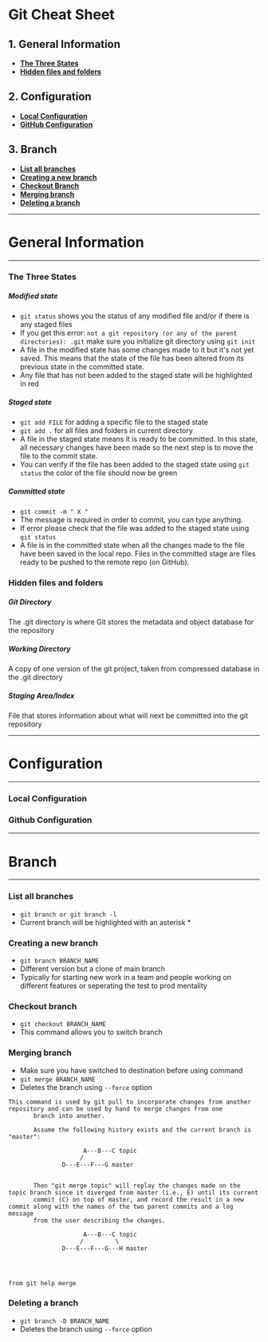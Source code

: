 # Git Cheat Sheet

## 1. General Information

* [**The Three States**](#three-states)
* [**Hidden files and folders**](#git-info)

## 2. Configuration

* [**Local Configuration**](#config-local)
* [**GitHub Configuration**](#config-github)



## 3. Branch

* [**List all branches**](#git-branch)
* [**Creating a new branch**](#git-branch)
* [**Checkout Branch**](#git-checkout)
* [**Merging branch**](#git-merge)
* [**Deleting a branch**](#git-branchdel)




---
# General Information
---


### <a name = "three-states"></a> The Three States

##### Modified state
* ```git status``` shows you the status of any modified file and/or if there is any staged files
* If you get this error: ```not a git repository (or any of the parent directories): .git``` make sure you initialize git directory using ```git init```
* A file in the modified state has some changes made to it but it's not yet saved. This means that the state of the file has been altered from its previous state in the committed state.
* Any file that has not been added to the staged state will be highlighted in red


##### Staged state
* ```git add FILE``` for adding a specific file to the staged state
* ```git add .``` for all files and folders in current directory
* A file in the staged state means it is ready to be committed. In this state, all necessary changes have been made so the next step is to move the file to the commit state.
* You can verify if the file has been added to the staged state using ```git status``` the color of the file should now be green


##### Committed state
* ```git commit -m " X "```
* The message is required in order to commit, you can type anything.
* If error please check that the file was added to the staged state using ```git status```
* A file is in the committed state when all the changes made to the file have been saved in the local repo. Files in the committed stage are files ready to be pushed to the remote repo (on GitHub).


### <a name = "git-info"></a> Hidden files and folders

##### Git Directory

The .git directory is where Git stores the metadata and object database for the repository

##### Working Directory

A copy of one version of the git project, taken from compressed database in the .git directory


##### Staging Area/Index

File that stores information about what will next be committed into the git repository









---
# Configuration
---
### <a name = "config-local"></a> Local Configuration



### <a name = "config-github"></a> Github Configuration


























---
# Branch
---

### <a name = "git-branch"></a> List all branches

* ```git branch or git branch -l```
* Current branch will be highlighted with an asterisk *

### <a name = "git-branch"></a> Creating a new branch
* ```git branch BRANCH_NAME```
* Different version but a clone of main branch
* Typically for starting new work in a team and people working on different features or seperating the test to prod mentality

### <a name = "git-checkout"></a> Checkout branch
* ```git checkout BRANCH_NAME```
* This command allows you to switch branch

### <a name = "git-merge"></a> Merging branch
* Make sure you have switched to destination before using command
* ```git merge BRANCH_NAME```
* Deletes the branch using ```--force``` option

```
This command is used by git pull to incorporate changes from another repository and can be used by hand to merge changes from one                      
       branch into another.                                                                                                                                   
                                                                                                                                                              
       Assume the following history exists and the current branch is "master":                                                                                
                                                                                                                                                              
                     A---B---C topic                                                                                                                          
                    /                                                                                                                                         
               D---E---F---G master                                                                                                                           
                                                                                                                                                              
                                                                                                                                                              
       Then "git merge topic" will replay the changes made on the topic branch since it diverged from master (i.e., E) until its current
       commit (C) on top of master, and record the result in a new commit along with the names of the two parent commits and a log message 
       from the user describing the changes.                                                                                                                  
                                                                                                                                                              
                     A---B---C topic                                                                                                                          
                    /         \                                                                                                                               
               D---E---F---G---H master
               
              
              
               
from git help merge                    
```
### <a name = "git-branchdel"></a> Deleting a branch

* ```git branch -D BRANCH_NAME```
* Deletes the branch using ```--force``` option
